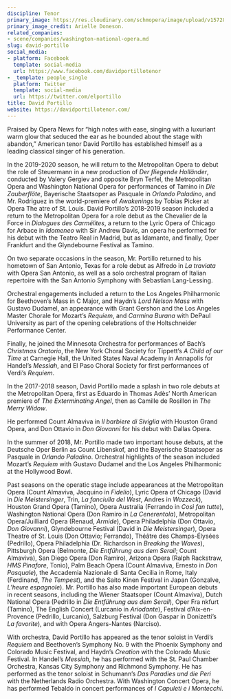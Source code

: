 ```yaml
---
discipline: Tenor
primary_image: https://res.cloudinary.com/schmopera/image/upload/v1572811086/media/2019/11/DavidPortilloArielleDoneson_qhsgd2.jpg
primary_image_credit: Arielle Doneson.
related_companies:
- scene/companies/washington-national-opera.md
slug: david-portillo
social_media:
- platform: Facebook
  template: social-media
  url: https://www.facebook.com/davidportillotenor
- _template: people_single
  platform: Twitter
  template: social-media
  url: https://twitter.com/elportillo
title: David Portillo
website: https://davidportillotenor.com/
---
```

Praised by Opera News for “high notes with ease, singing with a luxuriant warm glow that seduced the ear as he bounded about the stage with abandon,” American tenor David Portillo has established himself as a leading classical singer of his generation.

In the 2019-2020 season, he will return to the Metropolitan Opera to debut the role of Steuermann in a new production of _Der fliegende Holländer_, conducted by Valery Gergiev and opposite Bryn Terfel, the Metropolitan Opera and Washington National Opera for performances of Tamino in _Die Zauberflöte_, Bayerische Staatsoper as Pasquale in _Orlando Paladino_, and Mr. Rodriguez in the world-premiere of _Awakenings_ by Tobias Picker at Opera The atre of St. Louis. David Portillo’s 2018-2019 season included a return to the Metropolitan Opera for a role debut as the Chevalier de la Force in _Dialogues des Carmélites_, a return to the Lyric Opera of Chicago for Arbace in _Idomeneo_ with Sir Andrew Davis, an opera he performed for his debut with the Teatro Real in Madrid, but as Idamante, and finally, Oper Frankfurt and the Glyndebourne Festival as Tamino.

On two separate occasions in the season, Mr. Portillo returned to his hometown of San Antonio, Texas for a role debut as Alfredo in _La traviata_ with Opera San Antonio, as well as a solo orchestral program of Italian repertoire with the San Antonio Symphony with Sebastian Lang-Lessing.

Orchestral engagements included a return to the Los Angeles Philharmonic for Beethoven’s Mass in C Major, and Haydn’s _Lord Nelson Mass_ with Gustavo Dudamel, an appearance with Grant Gershon and the Los Angeles Master Chorale for Mozart’s _Requiem_, and _Carmina Burana_ with DePaul University as part of the opening celebrations of the Holtschneider Performance Center.

Finally, he joined the Minnesota Orchestra for performances of Bach’s _Christmas Oratorio_, the New York Choral Society for Tippett’s _A Child of our Time_ at Carnegie Hall, the United States Naval Academy in Annapolis for Handel’s _Messiah_, and El Paso Choral Society for first performances of Verdi’s _Requiem_.

In the 2017-2018 season, David Portillo made a splash in two role debuts at the Metropolitan Opera, first as Eduardo in Thomas Adès’ North American premiere of _The Exterminating Angel_, then as Camille de Rosillon in _The Merry Widow_.

He performed Count Almaviva in _Il barbiere di Siviglia_ with Houston Grand Opera, and Don Ottavio in _Don Giovanni_ for his debut with Dallas Opera.

In the summer of 2018, Mr. Portillo made two important house debuts, at the Deutsche Oper Berlin as Count Libenskof, and the Bayerische Staatsoper as Pasquale in _Orlando Paladino_. Orchestral highlights of the season included Mozart’s _Requiem_ with Gustavo Dudamel and the Los Angeles Philharmonic at the Hollywood Bowl.

Past seasons on the operatic stage include appearances at the Metropolitan Opera (Count Almaviva, Jacquino in _Fidelio_), Lyric Opera of Chicago (David in _Die Meistersinger_, Trin, _La fanciulla del West_, Andres in _Wozzeck_), Houston Grand Opera (Tamino), Opera Australia (Ferrando in _Così fan tutte_), Washington National Opera (Don Ramiro in _La Cenerentola_), Metropolitan Opera/Juilliard Opera (Renaud, _Armide_), Opera Philadelphia (Don Ottavio, _Don Giovanni_), Glyndebourne Festival (David in _Die Meistersinger_), Opera Theatre of St. Louis (Don Ottavio; Ferrando), Théâtre des Champs-Élysées (Pedrillo), Opera Philadelphia (Dr. Richardson in _Breaking the Waves_), Pittsburgh Opera (Belmonte, _Die Entführung aus dem Serail_; Count Almaviva), San Diego Opera (Don Ramiro), Arizona Opera (Ralph Rackstraw, _HMS Pinafore_, Tonio), Palm Beach Opera (Count Almaviva, Ernesto in _Don Pasquale_), the Accademia Nazionale di Santa Cecilia in Rome, Italy (Ferdinand, _The Tempest_), and the Saito Kinen Festival in Japan (Gonzalve, _L’heure espagnole_). Mr. Portillo has also made important European debuts in recent seasons, including the Wiener Staatsoper (Count Almaviva), Dutch National Opera (Pedrillo in _Die Entführung aus dem Serail_), Oper Fra nkfurt (Tamino), The English Concert (Lurcanio in _Ariodante_), Festival d’Aix-en-Provence (Pedrillo, Lurcanio), Salzburg Festival (Don Gaspar in Donizetti’s _La favorite_), and with Opera Angers-Nantes (Narciso).

With orchestra, David Portillo has appeared as the tenor soloist in Verdi’s _Requiem_ and Beethoven’s Symphony No. 9 with the Phoenix Symphony and Colorado Music Festival, and Haydn’s _Creation_ with the Colorado Music Festival. In Handel’s _Messiah_, he has performed with the St. Paul Chamber Orchestra, Kansas City Symphony and Richmond Symphony. He has performed as the tenor soloist in Schumann’s _Das Paradies und die Peri_ with the Netherlands Radio Orchestra. With Washington Concert Opera, he has performed Tebaldo in concert performances of _I Capuleti e i Montecchi_.
